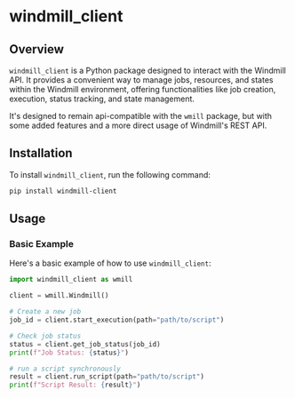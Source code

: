 # windmill_client

## Overview

`windmill_client` is a Python package designed to interact with the Windmill API. It provides a convenient way to manage jobs, resources, and states within the Windmill environment, offering functionalities like job creation, execution, status tracking, and state management.

It's designed to remain api-compatible with the `wmill` package, but with some added features and a more direct usage
of Windmill's REST API.

## Installation

To install `windmill_client`, run the following command:

```bash
pip install windmill-client
```

## Usage

### Basic Example

Here's a basic example of how to use `windmill_client`:

```python
import windmill_client as wmill

client = wmill.Windmill()

# Create a new job
job_id = client.start_execution(path="path/to/script")

# Check job status
status = client.get_job_status(job_id)
print(f"Job Status: {status}")

# run a script synchronously
result = client.run_script(path="path/to/script")
print(f"Script Result: {result}")
```
